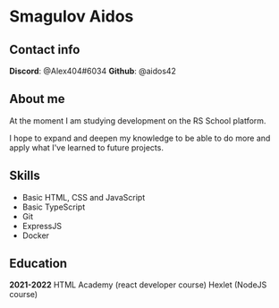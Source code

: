 # Smagulov Aidos

## Contact info

**Discord**: @Alex404#6034
**Github**: @aidos42

## About me

At the moment I am studying development on the RS School platform.

I hope to expand and deepen my knowledge to be able to do more and apply what I've learned to future projects.

## Skills

- Basic HTML, CSS and JavaScript
- Basic TypeScript
- Git
- ExpressJS
- Docker

## Education

**2021-2022**
HTML Academy (react developer course)
Hexlet (NodeJS course)
